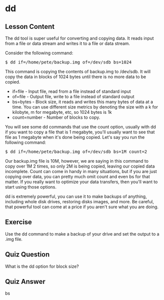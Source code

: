 # dd

## Lesson Content

The dd tool is super useful for converting and copying data. It reads input from a file or data stream and writes it to a file or data stream. 

Consider the following command: 

<pre>$ dd if=/home/pete/backup.img of=/dev/sdb bs=1024 </pre>

This command is copying the contents of backup.img to /dev/sdb. It will copy the data in blocks of 1024 bytes until there is no more data to be copied. 

<ul>
<li>if=file - Input file, read from a file instead of standard input</li>
<li>of=file - Output file, write to a file instead of standard output</li>
<li>bs=bytes - Block size, it reads and writes this many bytes of data at a time. You can use different size metrics by denoting the size with a k for kilobyte, m for megabyte, etc, so 1024 bytes is 1k</li>
<li>count=number - Number of blocks to copy.</li>
</ul>

You will see some dd commands that use the count option, usually with dd if you want to copy a file that is 1 megabyte, you'll usually want to see that file as 1 megabyte when it's done being copied. Let's say you run the following command: 

<pre>$ dd if=/home/pete/backup.img of=/dev/sdb bs=1M count=2</pre>

Our backup.img file is 10M, however, we are saying in this command to copy over 1M 2 times, so only 2M is being copied, leaving our copied data incomplete. Count can come in handy in many situations, but if you are just copying over data, you can pretty much omit count and even bs for that matter. If you really want to optimize your data transfers, then you'll want to start using those options.

dd is extremely powerful, you can use it to make backups of anything, including whole disk drives, restoring disks images, and more. Be careful, that powerful tool can come at a price if you aren't sure what you are doing.

## Exercise

Use the dd command to make a backup of your drive and set the output to a .img file.

## Quiz Question

What is the dd option for block size?

## Quiz Answer

bs